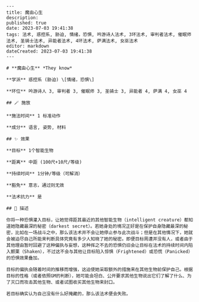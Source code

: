 
    ---
    title: 魔由心生
    description: 
    published: true
    date: 2023-07-03 19:41:38
    tags: 法术, 惑控系, 胁迫, 情绪，恐惧, 吟游诗人法术, 3环法术, 审判者法术, 催眠师法术, 圣骑士法术, 异能者法术, 4环法术, 萨满法术, 女巫法术
    editor: markdown
    dateCreated: 2023-07-03 19:41:38
    ---

    # **魔由心生** *They know*

    **学派** 惑控系 (胁迫) \[情绪，恐惧\] 

    **环位** 吟游诗人 3, 审判者 3, 催眠师 3, 圣骑士 3, 异能者 4, 萨满 4, 女巫 4

    ## 🪄 施放

    **施法时间** 1 标准动作

    **成分** 语言, 姿势, 材料

    ## ✨ 效果 

    **目标** 1个智能生物 

    **距离** 中距 (100尺+10尺/等级)  

    **持续时间** 1分钟/等级（可解消） 

    **豁免** 意志，通过则无效

    **法术抗力** 是

    ## 📖 描述

    你将一种恐惧灌入目标，让她觉得距其最近的其他智能生物（intelligent creature）都知道她隐藏最深的秘密（darkest secret）。若她身处的境况正好是在保护自身隐藏最深的秘密，比如在一场战斗之中，那么该法术并不会让她停止参与此次战斗；但是在其他情况下，她就会被迫尽自己所能来判断具体究竟有多少人知晓了她的秘密。即便目标周遭并没有人，或者由于其他理由暂时回避了这种偏执与妄想，这种挥之不去的恐惧仍旧会让目标在法术的持续时间内陷入颤栗（Shaken），不过这不会与其他让目标陷入惊惧（Frightened）或恐慌（Panicked）的恐惧效果叠加。

    目标的偏执会随着时间的推移而增强，这迫使她采取额外的措施来在其他生物前保护自己。根据目标的性格（或者依照GM的判断），她可能会坦白、公开要求其他生物说出它们了解了什么、为了灭口而攻击其他生物、或者试图收买其他生物来封口。

    若目标确实认为自己没有什么好掩藏的，那么该法术便会失败。
    